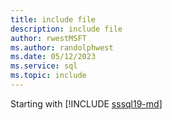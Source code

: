 ```yaml
---
title: include file
description: include file
author: rwestMSFT
ms.author: randolphwest
ms.date: 05/12/2023
ms.service: sql
ms.topic: include
---
```

 Starting with [!INCLUDE [sssql19-md](sssql19-md.md)] 